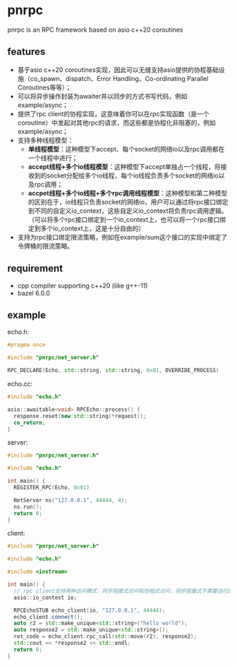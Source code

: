 # pnrpc
pnrpc is an RPC framework based on asio c++20 coroutines

## features
* 基于asio c++20 coroutines实现，因此可以无缝支持asio提供的协程基础设施（co_spawn、dispatch、Error Handling、Co-ordinating Parallel Coroutines等等）；
* 可以将异步操作封装为awaiter并以同步的方式书写代码，例如example/async；
* 提供了rpc client的协程实现，这意味着你可以在rpc实现函数（是一个coroutine）中发起对其他rpc的请求，而这些都是协程化非阻塞的，例如example/async；
* 支持多种线程模型：
    * **单线程模型**：这种模型下accept、每个socket的网络io以及rpc调用都在一个线程中进行；
    * **accept线程+多个io线程模型**：这种模型下accept单独占一个线程，将接收到的socket分配给多个io线程，每个io线程负责多个socket的网络io以及rpc调用；
    * **accpet线程+多个io线程+多个rpc调用线程模型**：这种模型和第二种模型的区别在于，io线程只负责socket的网络io，用户可以通过将rpc接口绑定到不同的自定义io_context，这些自定义io_context将负责rpc调用逻辑。（可以将多个rpc接口绑定到一个io_context上，也可以将一个rpc接口绑定到多个io_context上，这是十分自由的）
* 支持为rpc接口绑定限流策略，例如在example/sum这个接口的实现中绑定了令牌桶的限流策略。


## requirement
* cpp compiler supporting c++20 (like g++-11)
* bazel 6.0.0

## example

echo.h:
```c++
#pragma once

#include "pnrpc/net_server.h"

RPC_DECLARE(Echo, std::string, std::string, 0x01, OVERRIDE_PROCESS)
```

echo.cc:
```c++
#include "echo.h"

asio::awaitable<void> RPCEcho::process() {
  response.reset(new std::string(*request));
  co_return;
}
```

server:
```c++
#include "pnrpc/net_server.h"

#include "echo.h"

int main() {
  REGISTER_RPC(Echo, 0x01)

  NetServer ns("127.0.0.1", 44444, 4);
  ns.run();
  return 0;
}
```

client:
```c++
#include "pnrpc/net_server.h"

#include "echo.h"

#include <iostream>

int main() {
  // rpc client支持两种访问模式，同步阻塞式访问和协程式访问，同步阻塞式不需要运行io_context，虽然构造的时候需要指定。
  asio::io_context io;

  RPCEchoSTUB echo_client(io, "127.0.0.1", 44444);
  echo_client.connect();
  auto r2 = std::make_unique<std::string>("hello world");
  auto response2 = std::make_unique<std::string>();
  ret_code = echo_client.rpc_call(std::move(r2), response2);
  std::cout << *response2 << std::endl;
  return 0;
}
```